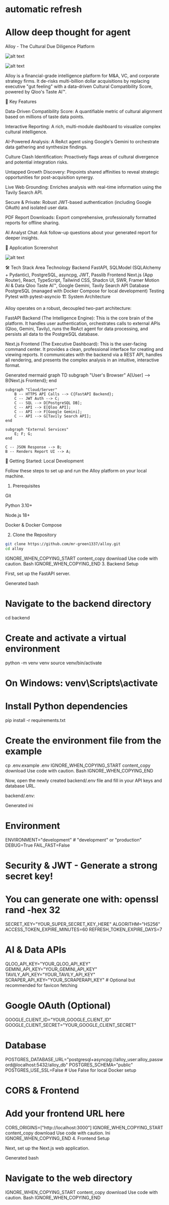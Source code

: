 # automatic refresh
# Allow deep thought for agent

Alloy - The Cultural Due Diligence Platform

![alt text](https://img.shields.io/badge/Qloo_Hackathon-2025-blue.svg)


![alt text](https://img.shields.io/badge/License-MIT-yellow.svg)

Alloy is a financial-grade intelligence platform for M&A, VC, and corporate strategy firms. It de-risks multi-billion dollar acquisitions by replacing executive "gut feeling" with a data-driven Cultural Compatibility Score, powered by Qloo's Taste AI™.

🌟 Key Features

Data-Driven Compatibility Score: A quantifiable metric of cultural alignment based on millions of taste data points.

Interactive Reporting: A rich, multi-module dashboard to visualize complex cultural intelligence.

AI-Powered Analysis: A ReAct agent using Google's Gemini to orchestrate data gathering and synthesize findings.

Culture Clash Identification: Proactively flags areas of cultural divergence and potential integration risks.

Untapped Growth Discovery: Pinpoints shared affinities to reveal strategic opportunities for post-acquisition synergy.

Live Web Grounding: Enriches analysis with real-time information using the Tavily Search API.

Secure & Private: Robust JWT-based authentication (including Google OAuth) and isolated user data.

PDF Report Downloads: Export comprehensive, professionally formatted reports for offline sharing.

AI Analyst Chat: Ask follow-up questions about your generated report for deeper insights.

📸 Application Screenshot

![alt text](assets/alloy-screenshot.png)

🛠️ Tech Stack
Area	Technology
Backend	FastAPI, SQLModel (SQLAlchemy + Pydantic), PostgreSQL, asyncpg, JWT, Passlib
Frontend	Next.js (App Router), React, TypeScript, Tailwind CSS, Shadcn UI, SWR, Framer Motion
AI & Data	Qloo Taste AI™, Google Gemini, Tavily Search API
Database	PostgreSQL (managed with Docker Compose for local development)
Testing	Pytest with pytest-asyncio
🏗️ System Architecture

Alloy operates on a robust, decoupled two-part architecture:

FastAPI Backend (The Intelligence Engine): This is the core brain of the platform. It handles user authentication, orchestrates calls to external APIs (Qloo, Gemini, Tavily), runs the ReAct agent for data processing, and persists all data to the PostgreSQL database.

Next.js Frontend (The Executive Dashboard): This is the user-facing command center. It provides a clean, professional interface for creating and viewing reports. It communicates with the backend via a REST API, handles all rendering, and presents the complex analysis in an intuitive, interactive format.

Generated mermaid
graph TD
    subgraph "User's Browser"
        A[User] --> B{Next.js Frontend};
    end

    subgraph "Cloud/Server"
        B -- HTTPS API Calls --> C{FastAPI Backend};
        C -- JWT Auth --> C;
        C -- SQL --> D[PostgreSQL DB];
        C -- API --> E[Qloo API];
        C -- API --> F[Google Gemini];
        C -- API --> G[Tavily Search API];
    end

    subgraph "External Services"
        E; F; G;
    end

    C -- JSON Response --> B;
    B -- Renders Report UI --> A;

🚀 Getting Started: Local Development

Follow these steps to set up and run the Alloy platform on your local machine.

1. Prerequisites

Git

Python 3.10+

Node.js 18+

Docker & Docker Compose

2. Clone the Repository
```bash
git clone https://github.com/mr-green1337/alloy.git
cd alloy
```
IGNORE_WHEN_COPYING_START
content_copy
download
Use code with caution.
Bash
IGNORE_WHEN_COPYING_END
3. Backend Setup

First, set up the FastAPI server.

Generated bash
# Navigate to the backend directory
cd backend

# Create and activate a virtual environment
python -m venv venv
source venv/bin/activate
# On Windows: venv\Scripts\activate

# Install Python dependencies
pip install -r requirements.txt

# Create the environment file from the example
cp .env.example .env
IGNORE_WHEN_COPYING_START
content_copy
download
Use code with caution.
Bash
IGNORE_WHEN_COPYING_END

Now, open the newly created backend/.env file and fill in your API keys and database URL.

backend/.env:

Generated ini
# Environment
ENVIRONMENT="development" # "development" or "production"
DEBUG=True
FAIL_FAST=False

# Security & JWT - Generate a strong secret key!
# You can generate one with: openssl rand -hex 32
SECRET_KEY="YOUR_SUPER_SECRET_KEY_HERE"
ALGORITHM="HS256"
ACCESS_TOKEN_EXPIRE_MINUTES=60
REFRESH_TOKEN_EXPIRE_DAYS=7

# AI & Data APIs
QLOO_API_KEY="YOUR_QLOO_API_KEY"
GEMINI_API_KEY="YOUR_GEMINI_API_KEY"
TAVILY_API_KEY="YOUR_TAVILY_API_KEY"
SCRAPER_API_KEY="YOUR_SCRAPERAPI_KEY" # Optional but recommended for favicon fetching

# Google OAuth (Optional)
GOOGLE_CLIENT_ID="YOUR_GOOGLE_CLIENT_ID"
GOOGLE_CLIENT_SECRET="YOUR_GOOGLE_CLIENT_SECRET"

# Database
POSTGRES_DATABASE_URL="postgresql+asyncpg://alloy_user:alloy_password@localhost:5432/alloy_db"
POSTGRES_SCHEMA="public"
POSTGRES_USE_SSL=False # Use False for local Docker setup

# CORS & Frontend
# Add your frontend URL here
CORS_ORIGINS=["http://localhost:3000"]
IGNORE_WHEN_COPYING_START
content_copy
download
Use code with caution.
Ini
IGNORE_WHEN_COPYING_END
4. Frontend Setup

Next, set up the Next.js web application.

Generated bash
# Navigate to the web directory
IGNORE_WHEN_COPYING_START
content_copy
download
Use code with caution.
Bash
IGNORE_WHEN_COPYING_END